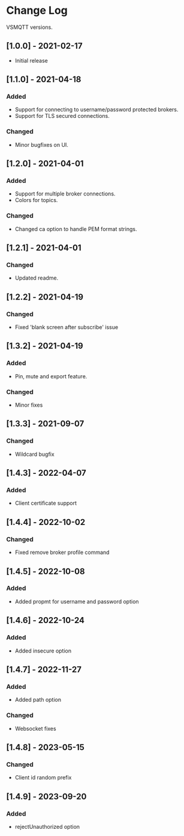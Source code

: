 # Change Log
VSMQTT versions.

## [1.0.0] - 2021-02-17
- Initial release

## [1.1.0] - 2021-04-18
### Added
- Support for connecting to username/password protected brokers.
- Support for TLS secured connections.

### Changed
- Minor bugfixes on UI.

## [1.2.0] - 2021-04-01
### Added
- Support for multiple broker connections.
- Colors for topics.

### Changed
- Changed ca option to handle PEM format strings.

## [1.2.1] - 2021-04-01
### Changed
- Updated readme.

## [1.2.2] - 2021-04-19
### Changed
- Fixed 'blank screen after subscribe' issue

## [1.3.2] - 2021-04-19
### Added
- Pin, mute and export feature.

### Changed
- Minor fixes

## [1.3.3] - 2021-09-07
### Changed
- Wildcard bugfix

## [1.4.3] - 2022-04-07
### Added
- Client certificate support

## [1.4.4] - 2022-10-02
### Changed
- Fixed remove broker profile command

## [1.4.5] - 2022-10-08
### Added
- Added propmt for username and password option

## [1.4.6] - 2022-10-24
### Added
- Added insecure option

## [1.4.7] - 2022-11-27
### Added
- Added path option

### Changed
- Websocket fixes

## [1.4.8] - 2023-05-15

### Changed
- Client id random prefix

## [1.4.9] - 2023-09-20

### Added
- rejectUnauthorized option